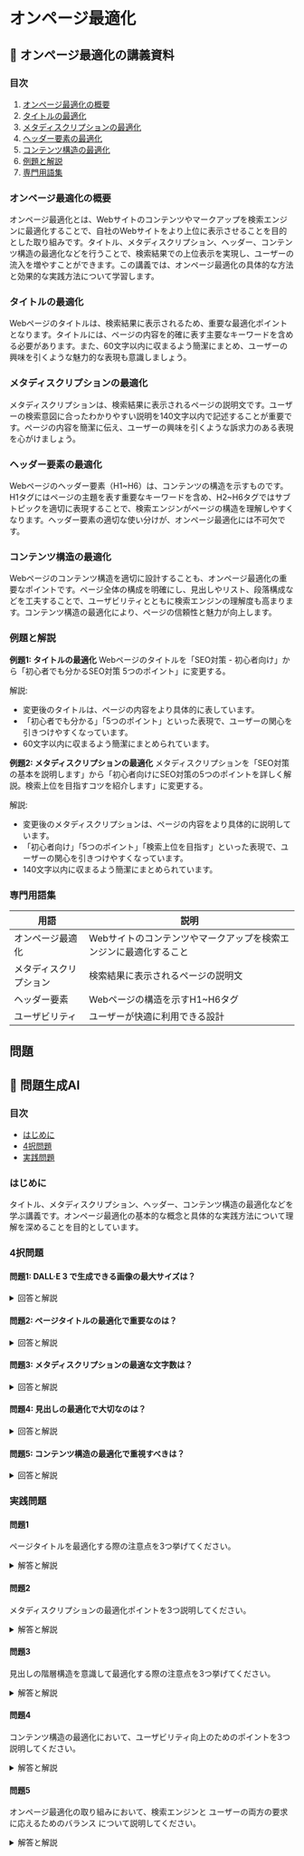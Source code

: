# オンページ最適化

## 📝 オンページ最適化の講義資料

<a id="table-of-contents"></a>
### 目次
1. [オンページ最適化の概要](#introduction)
2. [タイトルの最適化](#title-optimization)
3. [メタディスクリプションの最適化](#meta-description-optimization)
4. [ヘッダー要素の最適化](#header-optimization)
5. [コンテンツ構造の最適化](#content-structure-optimization)
6. [例題と解説](#examples-and-explanations)
7. [専門用語集](#glossary)

<a id="introduction"></a>
### オンページ最適化の概要
オンページ最適化とは、Webサイトのコンテンツやマークアップを検索エンジンに最適化することで、自社のWebサイトをより上位に表示させることを目的とした取り組みです。タイトル、メタディスクリプション、ヘッダー、コンテンツ構造の最適化などを行うことで、検索結果での上位表示を実現し、ユーザーの流入を増やすことができます。この講義では、オンページ最適化の具体的な方法と効果的な実践方法について学習します。

<a id="title-optimization"></a>
### タイトルの最適化
Webページのタイトルは、検索結果に表示されるため、重要な最適化ポイントとなります。タイトルには、ページの内容を的確に表す主要なキーワードを含める必要があります。また、60文字以内に収まるよう簡潔にまとめ、ユーザーの興味を引くような魅力的な表現も意識しましょう。

<a id="meta-description-optimization"></a>
### メタディスクリプションの最適化
メタディスクリプションは、検索結果に表示されるページの説明文です。ユーザーの検索意図に合ったわかりやすい説明を140文字以内で記述することが重要です。ページの内容を簡潔に伝え、ユーザーの興味を引くような訴求力のある表現を心がけましょう。

<a id="header-optimization"></a>
### ヘッダー要素の最適化
Webページのヘッダー要素（H1~H6）は、コンテンツの構造を示すものです。H1タグにはページの主題を表す重要なキーワードを含め、H2~H6タグではサブトピックを適切に表現することで、検索エンジンがページの構造を理解しやすくなります。ヘッダー要素の適切な使い分けが、オンページ最適化には不可欠です。

<a id="content-structure-optimization"></a>
### コンテンツ構造の最適化
Webページのコンテンツ構造を適切に設計することも、オンページ最適化の重要なポイントです。ページ全体の構成を明確にし、見出しやリスト、段落構成などを工夫することで、ユーザビリティとともに検索エンジンの理解度も高まります。コンテンツ構造の最適化により、ページの信頼性と魅力が向上します。

<a id="examples-and-explanations"></a>
### 例題と解説

**例題1: タイトルの最適化**
Webページのタイトルを「SEO対策 - 初心者向け」から「初心者でも分かるSEO対策 5つのポイント」に変更する。

解説: 
- 変更後のタイトルは、ページの内容をより具体的に表しています。
- 「初心者でも分かる」「5つのポイント」といった表現で、ユーザーの関心を引きつけやすくなっています。
- 60文字以内に収まるよう簡潔にまとめられています。

**例題2: メタディスクリプションの最適化**
メタディスクリプションを「SEO対策の基本を説明します」から「初心者向けにSEO対策の5つのポイントを詳しく解説。検索上位を目指すコツを紹介します」に変更する。

解説:
- 変更後のメタディスクリプションは、ページの内容をより具体的に説明しています。
- 「初心者向け」「5つのポイント」「検索上位を目指す」といった表現で、ユーザーの関心を引きつけやすくなっています。
- 140文字以内に収まるよう簡潔にまとめられています。

<a id="glossary"></a>
### 専門用語集

| 用語 | 説明 |
| --- | --- |
| オンページ最適化 | Webサイトのコンテンツやマークアップを検索エンジンに最適化すること |
| メタディスクリプション | 検索結果に表示されるページの説明文 |
| ヘッダー要素 | Webページの構造を示すH1~H6タグ |
| ユーザビリティ | ユーザーが快適に利用できる設計 |

## 問題

## 📝 問題生成AI

### 目次
- [はじめに](#introduction)
- [4択問題](#multiple-choice-questions)
- [実践問題](#practice-problems)

<a id="introduction"></a>
### はじめに
タイトル、メタディスクリプション、ヘッダー、コンテンツ構造の最適化などを学ぶ講義です。オンページ最適化の基本的な概念と具体的な実践方法について理解を深めることを目的としています。

<a id="multiple-choice-questions"></a>
### 4択問題

#### 問題1: DALL·E 3 で生成できる画像の最大サイズは？

<details>
<summary>回答と解説</summary>

回答: b. 1024x1024

DALL·E 3 では、1024x1024, 1024x1792, 1792x1024 の3つのサイズから選択できます。最大サイズは 1792x1024 です。
</details>

#### 問題2: ページタイトルの最適化で重要なのは？

<details>
<summary>回答と解説</summary>

回答: c. 検索エンジンにとって重要なキーワードを含める

ページタイトルの最適化では、検索エンジンにとって重要なキーワードを含めることが重要です。ユーザビリティ向上やブランディングも考慮する必要がありますが、検索エンジンでの上位表示を目指すならキーワード選定が不可欠です。
</details>

#### 問題3: メタディスクリプションの最適な文字数は？

<details>
<summary>回答と解説</summary>

回答: b. 120-160文字

メタディスクリプションの最適な文字数は120-160文字とされています。これは検索結果に適切に表示されるサイズで、かつ十分な情報量を持っているためです。
</details>

#### 問題4: 見出しの最適化で大切なのは？

<details>
<summary>回答と解説</summary>

回答: d. 階層構造を意識する

見出しの最適化では、H1からH6までの階層構造を意識して適切に使い分けることが大切です。見出しの階層は検索エンジンにとって重要な情報源となるため、コンテンツ構造を明確に示す必要があります。
</details>

#### 問題5: コンテンツ構造の最適化で重視すべきは？

<details>
<summary>回答と解説</summary>

回答: a. ユーザビリティ

コンテンツ構造の最適化では、ユーザビリティを最優先する必要があります。検索エンジンの評価も重要ですが、最終的にはユーザーが快適に情報にアクセスできることが肝心です。コンテンツの階層化や関連性の明確化など、ユーザーの目線に立った設計が求められます。
</details>

<a id="practice-problems"></a>
### 実践問題

#### 問題1
ページタイトルを最適化する際の注意点を3つ挙げてください。

<details>
<summary>解答と解説</summary>

1. 検索キーワードを含めること
2. 文字数を120-70文字に抑えること
3. ブランドや製品名を適切に組み込むこと

ページタイトルの最適化では、検索エンジンにとって重要なキーワードを含めることが不可欠です。同時に、表示される文字数も考慮する必要があります。また、ブランディングの観点からも、ブランド名や製品名を適切に組み込むことが求められます。
</details>

#### 問題2
メタディスクリプションの最適化ポイントを3つ説明してください。

<details>
<summary>解答と解説</summary>

1. 120-160文字以内に収めること
2. 検索結果に表示される内容を意識すること
3. 適切なキーワードを含めること

メタディスクリプションの最適化では、表示される文字数を120-160文字以内に収めることが重要です。また、検索結果のスニペットとして表示されるため、ユーザーの興味を引くような内容を意識する必要があります。さらに、検索エンジンにとって重要なキーワードを含めることで、上位表示を狙えるようになります。
</details>

#### 問題3
見出しの階層構造を意識して最適化する際の注意点を3つ挙げてください。

<details>
<summary>解答と解説</summary>

1. H1タグは1ページに1つ使用すること
2. H2-H6タグを適切に使い分けて、コンテンツの構造を明確にすること
3. キーワードを含めた見出しを設定すること

見出しの最適化では、H1タグを1ページに1つ使用し、H2-H6タグを適切に使い分けてコンテンツの構造を明確にすることが重要です。また、検索エンジンにとって重要なキーワードを含めた見出しを設定することで、上位表示を狙えるようになります。
</details>

#### 問題4
コンテンツ構造の最適化において、ユーザビリティ向上のためのポイントを3つ説明してください。

<details>
<summary>解答と解説</summary>

1. 情報の階層化を意識し、ユーザーの目線に立ったナビゲーション設計を行うこと
2. 関連するコンテンツ間のリンク設定を適切に行い、ユーザーの滞在時間を延ばすこと
3. 各コンテンツ内の構成要素（見出し、段落、画像など）を適切に配置し、スキャンability を高めること

コンテンツ構造の最適化では、ユーザビリティの向上が最も重要です。情報の階層化、関連コンテンツのリンク設定、各要素の適切な配置などに配慮することで、ユーザーの検索体験を改善できます。
</details>

#### 問題5
オンページ最適化の取り組みにおいて、検索エンジンと
ユーザーの両方の要求に応えるためのバランス
について説明してください。

<details>
<summary>解答と解説</summary>

オンページ最適化では、検索エンジンからの評価とユーザーの利便性の両方を考慮する必要があります。

検索エンジンの評価基準に合わせて、ページタイトル、メタディスクリプション、見出し階層などを最適